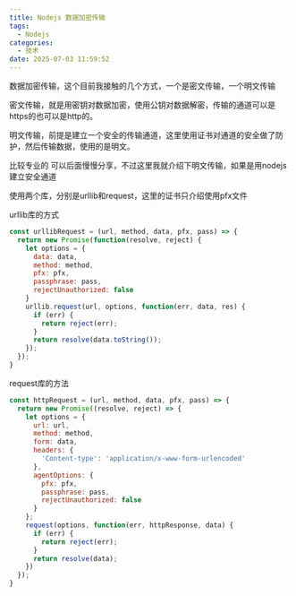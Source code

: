 ```yaml
---
title: Nodejs 数据加密传输
tags:
  - Nodejs
categories:
  - 技术
date: 2025-07-03 11:59:52
---
```


数据加密传输，这个目前我接触的几个方式，一个是密文传输，一个明文传输

密文传输，就是用密钥对数据加密，使用公钥对数据解密，传输的通道可以是https的也可以是http的。

明文传输，前提是建立一个安全的传输通道，这里使用证书对通道的安全做了防护，然后传输数据，使用的是明文。

比较专业的 可以后面慢慢分享，不过这里我就介绍下明文传输，如果是用nodejs建立安全通道

使用两个库，分别是urllib和request，这里的证书只介绍使用pfx文件

urllib库的方式

```js
const urllibRequest = (url, method, data, pfx, pass) => {
  return new Promise(function(resolve, reject) {
    let options = {
      data: data,
      method: method,
      pfx: pfx,
      passphrase: pass,
      rejectUnauthorized: false
    }
    urllib.request(url, options, function(err, data, res) {
      if (err) {
        return reject(err);
      }
      return resolve(data.toString());
    });
  });
}
```

request库的方法

```js
const httpRequest = (url, method, data, pfx, pass) => {
  return new Promise((resolve, reject) => {
    let options = {
      url: url,
      method: method,
      form: data,
      headers: {
        'Content-type': 'application/x-www-form-urlencoded'
      },
      agentOptions: {
        pfx: pfx,
        passphrase: pass,
        rejectUnauthorized: false
      }
    };
    request(options, function(err, httpResponse, data) {
      if (err) {
        return reject(err);
      }
      return resolve(data);
    })
  });
}
```


